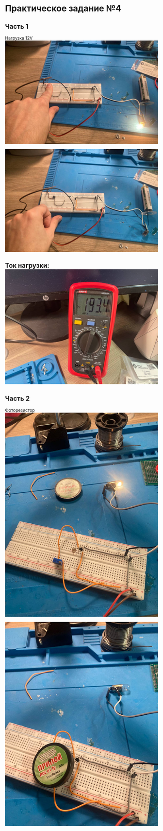 # Практическое задание №4

## Часть 1
Нагрузка 12V
![](./img/pnp_on.png)

![](./img/pnp_off.png)

Ток нагрузки:
![](./img/current.png)
---
## Часть 2
Фоторезистор
![](./img/photo_on.png)

![](./img/photo_off.png)